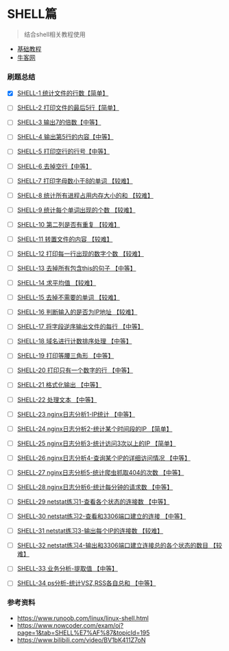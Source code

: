
# SHELL篇

> 结合shell相关教程使用

- [基础教程](../../server-end/linux/base-cmd.md)
- [牛客网](https://www.nowcoder.com/exam/oj?page=1&tab=SHELL%E7%AF%87&topicId=195)

### 刷题总结

- [x] [SHELL-1 统计文件的行数【简单】](shell-1.md) 
- [ ] [SHELL-2 打印文件的最后5行【简单】](shell-2.md)
- [ ] [SHELL-3 输出7的倍数【中等】](shell-3.md)
- [ ] [SHELL-4 输出第5行的内容【中等】](shell-4.md)
- [ ] [SHELL-5 打印空行的行号【中等】](shell-5.md)
- [ ] [SHELL-6 去掉空行【中等】](shell-6.md)
- [ ] [SHELL-7 打印字母数小于8的单词 【较难】](shell-7.md)
- [ ] [SHELL-8 统计所有进程占用内存大小的和 【较难】](shell-8.md)
- [ ] [SHELL-9 统计每个单词出现的个数 【较难】](shell-9.md)
- [ ] [SHELL-10 第二列是否有重复 【较难】](shell-1.md)
- [ ] [SHELL-11 转置文件的内容 【较难】](shell-1.md)
- [ ] [SHELL-12 打印每一行出现的数字个数 【较难】](shell-1.md)
- [ ] [SHELL-13 去掉所有包含this的句子 【中等】](shell-1.md)
- [ ] [SHELL-14 求平均值 【较难】](shell-1.md)
- [ ] [SHELL-15 去掉不需要的单词 【较难】](shell-1.md)
- [ ] [SHELL-16 判断输入的是否为IP地址 【较难】](shell-1.md)
- [ ] [SHELL-17 将字段逆序输出文件的每行 【中等】](shell-1.md)
- [ ] [SHELL-18 域名进行计数排序处理 【中等】](shell-1.md)
- [ ] [SHELL-19 打印等腰三角形 【中等】](shell-1.md)
- [ ] [SHELL-20 打印只有一个数字的行 【中等】](shell-1.md)
- [ ] [SHELL-21 格式化输出 【中等】](shell-1.md)
- [ ] [SHELL-22 处理文本 【中等】](shell-1.md)
- [ ] [SHELL-23 nginx日志分析1-IP统计 【中等】](shell-1.md)
- [ ] [SHELL-24 nginx日志分析2-统计某个时间段的IP 【简单】](shell-1.md)
- [ ] [SHELL-25 nginx日志分析3-统计访问3次以上的IP 【简单】](shell-1.md)
- [ ] [SHELL-26 nginx日志分析4-查询某个IP的详细访问情况 【中等】](shell-1.md)
- [ ] [SHELL-27 nginx日志分析5-统计爬虫抓取404的次数 【中等】](shell-1.md)
- [ ] [SHELL-28 nginx日志分析6-统计每分钟的请求数 【中等】](shell-1.md)
- [ ] [SHELL-29 netstat练习1-查看各个状态的连接数 【中等】](shell-1.md)
- [ ] [SHELL-30 netstat练习2-查看和3306端口建立的连接 【中等】](shell-30.md)
- [ ] [SHELL-31 netstat练习3-输出每个IP的连接数 【较难】](shell-31.md)
- [ ] [SHELL-32 netstat练习4-输出和3306端口建立连接总的各个状态的数目 【较难】](shell-32.md)
- [ ] [SHELL-33 业务分析-提取值 【中等】](shell-33.md)
- [ ] [SHELL-34 ps分析-统计VSZ,RSS各自总和 【中等】](shell-34.md) 


### 参考资料

- <https://www.runoob.com/linux/linux-shell.html>
- <https://www.nowcoder.com/exam/oj?page=1&tab=SHELL%E7%AF%87&topicId=195>
- <https://www.bilibili.com/video/BV1bK411Z7oN>
